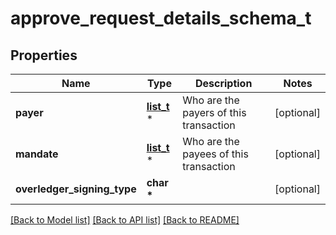 # approve_request_details_schema_t

## Properties
Name | Type | Description | Notes
------------ | ------------- | ------------- | -------------
**payer** | [**list_t**](payer_credit_schema.md) \* | Who are the payers of this transaction | [optional] 
**mandate** | [**list_t**](payee_credit_schema.md) \* | Who are the payees of this transaction | [optional] 
**overledger_signing_type** | **char \*** |  | [optional] 

[[Back to Model list]](../README.md#documentation-for-models) [[Back to API list]](../README.md#documentation-for-api-endpoints) [[Back to README]](../README.md)


